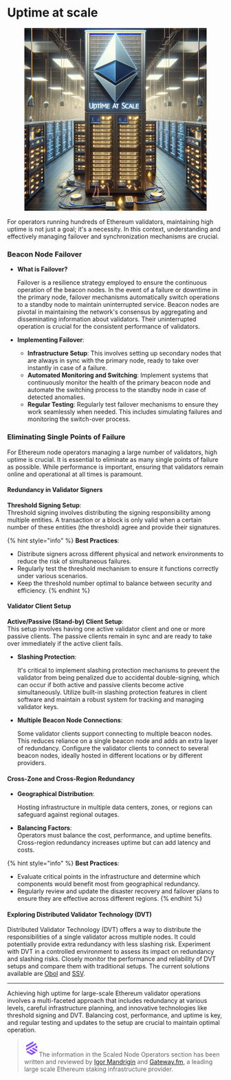 # Uptime at scale

<figure><img src="../.gitbook/assets/image (112).png" alt="" width="563"><figcaption></figcaption></figure>

For operators running hundreds of Ethereum validators, maintaining high uptime is not just a goal; it's a necessity. In this context, understanding and effectively managing failover and synchronization mechanisms are crucial.

### **Beacon Node Failover**

*   **What is Failover?**

    Failover is a resilience strategy employed to ensure the continuous operation of the beacon nodes. In the event of a failure or downtime in the primary node, failover mechanisms automatically switch operations to a standby node to maintain uninterrupted service. Beacon nodes are pivotal in maintaining the network's consensus by aggregating and disseminating information about validators. Their uninterrupted operation is crucial for the consistent performance of validators.
* **Implementing Failover**:
  * **Infrastructure Setup**: This involves setting up secondary nodes that are always in sync with the primary node, ready to take over instantly in case of a failure.
  * **Automated Monitoring and Switching**: Implement systems that continuously monitor the health of the primary beacon node and automate the switching process to the standby node in case of detected anomalies.
  * **Regular Testing**: Regularly test failover mechanisms to ensure they work seamlessly when needed. This includes simulating failures and monitoring the switch-over process.

### Eliminating Single Points of Failure

For Ethereum node operators managing a large number of validators, high uptime is crucial. It is essential to eliminate as many single points of failure as possible. While performance is important, ensuring that validators remain online and operational at all times is paramount.

#### **Redundancy in Validator Signers**

**Threshold Signing Setup**:\
Threshold signing involves distributing the signing responsibility among multiple entities. A transaction or a block is only valid when a certain number of these entities (the threshold) agree and provide their signatures.

{% hint style="info" %}
**Best Practices**:

* Distribute signers across different physical and network environments to reduce the risk of simultaneous failures.
* Regularly test the threshold mechanism to ensure it functions correctly under various scenarios.
* Keep the threshold number optimal to balance between security and efficiency.
{% endhint %}

#### **Validator Client Setup**

**Active/Passive (Stand-by) Client Setup**:\
This setup involves having one active validator client and one or more passive clients. The passive clients remain in sync and are ready to take over immediately if the active client fails.

*   **Slashing Protection**:

    It's critical to implement slashing protection mechanisms to prevent the validator from being penalized due to accidental double-signing, which can occur if both active and passive clients become active simultaneously. Utilize built-in slashing protection features in client software and maintain a robust system for tracking and managing validator keys.
*   **Multiple Beacon Node Connections**:

    Some validator clients support connecting to multiple beacon nodes. This reduces reliance on a single beacon node and adds an extra layer of redundancy. Configure the validator clients to connect to several beacon nodes, ideally hosted in different locations or by different providers.

#### **Cross-Zone and Cross-Region Redundancy**

*   **Geographical Distribution**:

    Hosting infrastructure in multiple data centers, zones, or regions can safeguard against regional outages.
* **Balancing Factors**:\
  Operators must balance the cost, performance, and uptime benefits. Cross-region redundancy increases uptime but can add latency and costs.

{% hint style="info" %}
**Best Practices**:

* Evaluate critical points in the infrastructure and determine which components would benefit most from geographical redundancy.
* Regularly review and update the disaster recovery and failover plans to ensure they are effective across different regions.
{% endhint %}

#### **Exploring Distributed Validator Technology (DVT)**

Distributed Validator Technology (DVT) offers a way to distribute the responsibilities of a single validator across multiple nodes. It could potentially provide extra redundancy with less slashing risk. Experiment with DVT in a controlled environment to assess its impact on redundancy and slashing risks. Closely monitor the performance and reliability of DVT setups and compare them with traditional setups. The current solutions available are [Obol](https://obol.tech) and [SSV](https://ssv.network).

***

Achieving high uptime for large-scale Ethereum validator operations involves a multi-faceted approach that includes redundancy at various levels, careful infrastructure planning, and innovative technologies like threshold signing and DVT. Balancing cost, performance, and uptime is key, and regular testing and updates to the setup are crucial to maintain optimal operation.

> <img src="../.gitbook/assets/image (108).png" alt="" data-size="line">The information in the Scaled Node Operators section has been written and reviewed by [Igor Mandrigin](https://x.com/mandrigin) and [Gateway.fm](https://gateway.fm), a leading large scale Ethereum staking infrastructure provider.
